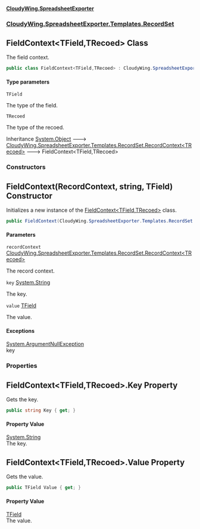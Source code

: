 #### [CloudyWing.SpreadsheetExporter](index.md 'index')
### [CloudyWing.SpreadsheetExporter.Templates.RecordSet](CloudyWing.SpreadsheetExporter.Templates.RecordSet.md 'CloudyWing.SpreadsheetExporter.Templates.RecordSet')

## FieldContext<TField,TRecoed> Class

The field context.

```csharp
public class FieldContext<TField,TRecoed> : CloudyWing.SpreadsheetExporter.Templates.RecordSet.RecordContext<TRecoed>
```
#### Type parameters

<a name='CloudyWing.SpreadsheetExporter.Templates.RecordSet.FieldContext_TField,TRecoed_.TField'></a>

`TField`

The type of the field.

<a name='CloudyWing.SpreadsheetExporter.Templates.RecordSet.FieldContext_TField,TRecoed_.TRecoed'></a>

`TRecoed`

The type of the recoed.

Inheritance [System.Object](https://docs.microsoft.com/en-us/dotnet/api/System.Object 'System.Object') &#129106; [CloudyWing.SpreadsheetExporter.Templates.RecordSet.RecordContext&lt;](CloudyWing.SpreadsheetExporter.Templates.RecordSet.RecordContext_T_.md 'CloudyWing.SpreadsheetExporter.Templates.RecordSet.RecordContext<T>')[TRecoed](CloudyWing.SpreadsheetExporter.Templates.RecordSet.FieldContext_TField,TRecoed_.md#CloudyWing.SpreadsheetExporter.Templates.RecordSet.FieldContext_TField,TRecoed_.TRecoed 'CloudyWing.SpreadsheetExporter.Templates.RecordSet.FieldContext<TField,TRecoed>.TRecoed')[&gt;](CloudyWing.SpreadsheetExporter.Templates.RecordSet.RecordContext_T_.md 'CloudyWing.SpreadsheetExporter.Templates.RecordSet.RecordContext<T>') &#129106; FieldContext<TField,TRecoed>
### Constructors

<a name='CloudyWing.SpreadsheetExporter.Templates.RecordSet.FieldContext_TField,TRecoed_.FieldContext(CloudyWing.SpreadsheetExporter.Templates.RecordSet.RecordContext_TRecoed_,string,TField)'></a>

## FieldContext(RecordContext<TRecoed>, string, TField) Constructor

Initializes a new instance of the [FieldContext&lt;TField,TRecoed&gt;](CloudyWing.SpreadsheetExporter.Templates.RecordSet.FieldContext_TField,TRecoed_.md 'CloudyWing.SpreadsheetExporter.Templates.RecordSet.FieldContext<TField,TRecoed>') class.

```csharp
public FieldContext(CloudyWing.SpreadsheetExporter.Templates.RecordSet.RecordContext<TRecoed> recordContext, string key, TField value);
```
#### Parameters

<a name='CloudyWing.SpreadsheetExporter.Templates.RecordSet.FieldContext_TField,TRecoed_.FieldContext(CloudyWing.SpreadsheetExporter.Templates.RecordSet.RecordContext_TRecoed_,string,TField).recordContext'></a>

`recordContext` [CloudyWing.SpreadsheetExporter.Templates.RecordSet.RecordContext&lt;](CloudyWing.SpreadsheetExporter.Templates.RecordSet.RecordContext_T_.md 'CloudyWing.SpreadsheetExporter.Templates.RecordSet.RecordContext<T>')[TRecoed](CloudyWing.SpreadsheetExporter.Templates.RecordSet.FieldContext_TField,TRecoed_.md#CloudyWing.SpreadsheetExporter.Templates.RecordSet.FieldContext_TField,TRecoed_.TRecoed 'CloudyWing.SpreadsheetExporter.Templates.RecordSet.FieldContext<TField,TRecoed>.TRecoed')[&gt;](CloudyWing.SpreadsheetExporter.Templates.RecordSet.RecordContext_T_.md 'CloudyWing.SpreadsheetExporter.Templates.RecordSet.RecordContext<T>')

The record context.

<a name='CloudyWing.SpreadsheetExporter.Templates.RecordSet.FieldContext_TField,TRecoed_.FieldContext(CloudyWing.SpreadsheetExporter.Templates.RecordSet.RecordContext_TRecoed_,string,TField).key'></a>

`key` [System.String](https://docs.microsoft.com/en-us/dotnet/api/System.String 'System.String')

The key.

<a name='CloudyWing.SpreadsheetExporter.Templates.RecordSet.FieldContext_TField,TRecoed_.FieldContext(CloudyWing.SpreadsheetExporter.Templates.RecordSet.RecordContext_TRecoed_,string,TField).value'></a>

`value` [TField](CloudyWing.SpreadsheetExporter.Templates.RecordSet.FieldContext_TField,TRecoed_.md#CloudyWing.SpreadsheetExporter.Templates.RecordSet.FieldContext_TField,TRecoed_.TField 'CloudyWing.SpreadsheetExporter.Templates.RecordSet.FieldContext<TField,TRecoed>.TField')

The value.

#### Exceptions

[System.ArgumentNullException](https://docs.microsoft.com/en-us/dotnet/api/System.ArgumentNullException 'System.ArgumentNullException')  
key
### Properties

<a name='CloudyWing.SpreadsheetExporter.Templates.RecordSet.FieldContext_TField,TRecoed_.Key'></a>

## FieldContext<TField,TRecoed>.Key Property

Gets the key.

```csharp
public string Key { get; }
```

#### Property Value
[System.String](https://docs.microsoft.com/en-us/dotnet/api/System.String 'System.String')  
The key.

<a name='CloudyWing.SpreadsheetExporter.Templates.RecordSet.FieldContext_TField,TRecoed_.Value'></a>

## FieldContext<TField,TRecoed>.Value Property

Gets the value.

```csharp
public TField Value { get; }
```

#### Property Value
[TField](CloudyWing.SpreadsheetExporter.Templates.RecordSet.FieldContext_TField,TRecoed_.md#CloudyWing.SpreadsheetExporter.Templates.RecordSet.FieldContext_TField,TRecoed_.TField 'CloudyWing.SpreadsheetExporter.Templates.RecordSet.FieldContext<TField,TRecoed>.TField')  
The value.